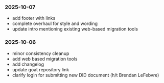 ### 2025-10-07

- add footer with links
- complete overhaul for style and wording
- update intro mentioning existing web-based migration tools

### 2025-10-06

- minor consistency cleanup
- add web based migration tools
- add changelog
- update goat repository link
- clarify login for submitting new DID document (h/t Brendan LeFebvre)
